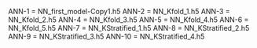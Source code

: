 ANN-1 = NN_first_model-Copy1.h5 
ANN-2 = NN_Kfold_1.h5
ANN-3 = NN_Kfold_2.h5
ANN-4 = NN_Kfold_3.h5
ANN-5 = NN_Kfold_4.h5
ANN-6 = NN_Kfold_5.h5
ANN-7 = NN_KStratified_1.h5 
ANN-8 = NN_KStratified_2.h5 
ANN-9 = NN_KStratified_3.h5 
ANN-10 = NN_KStratified_4.h5 
